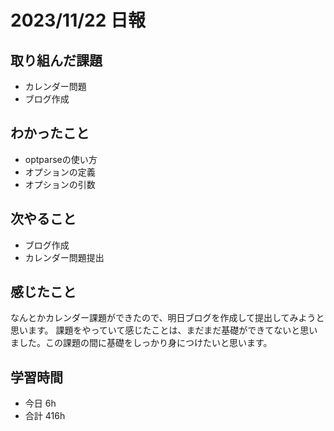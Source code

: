 # 2023/11/22 日報

## 取り組んだ課題
- カレンダー問題
- ブログ作成

## わかったこと
- optparseの使い方
- オプションの定義
- オプションの引数

## 次やること
- ブログ作成
- カレンダー問題提出

## 感じたこと
なんとかカレンダー課題ができたので、明日ブログを作成して提出してみようと思います。
課題をやっていて感じたことは、まだまだ基礎ができてないと思いました。この課題の間に基礎をしっかり身につけたいと思います。

## 学習時間
- 今日 6h
- 合計 416h
